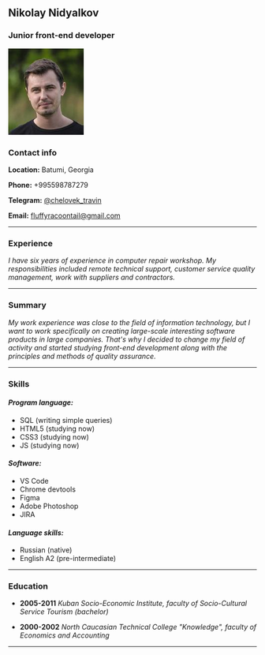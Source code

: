 ## **Nikolay Nidyalkov** 

### Junior front-end developer

![my_photo](photo_1.jpg)

### Contact info

**Location:** Batumi, Georgia

**Phone:** +995598787279

**Telegram:** [@chelovek_travin](t.me/chelovek_travin "my telegram")

**Email:** <fluffyracoontail@gmail.com>

---

### Experience

*I have six years of experience in computer repair workshop. My responsibilities included remote technical support, customer service quality management, work with suppliers and contractors.*

---

### Summary

*My work experience was close to the field of information technology, but I want to work specifically on creating large-scale interesting software products in large companies. That's why I decided to change my field of activity and started studying front-end development along with the principles and methods of quality assurance.*

---

### Skills

#### *Program language:*

 * SQL (writing simple queries)
 * HTML5 (studying now)
 * CSS3 (studying now)
 * JS (studying now)

#### *Software:* 

* VS Code
* Chrome devtools
* Figma
* Adobe Photoshop
* JIRA

#### *Language skills:*

* Russian (native)
* English A2 (pre-intermediate)

---

### Education

*  **2005-2011** *Kuban Socio-Economic Institute, faculty of Socio-Cultural Service Tourism (bachelor)*

* **2000-2002** *North Caucasian Technical College "Knowledge", faculty of Economics and Accounting*

---
